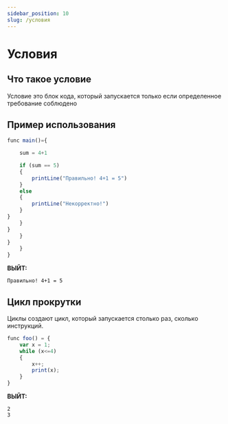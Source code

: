 ```yaml
---
sidebar_position: 10
slug: /условия
---
```


# Условия

## Что такое условие

Условие это блок кода, который запускается только если определенное требование соблюдено

## Пример использования

```jsx
func main()={

    sum = 4+1

    if (sum == 5)
    {
        printLine("Правильно! 4+1 = 5")
    }
    else
    {
        printLine("Некорректно!")
    }
}
    }
}
    }
}
    }
}
```

**ВЫЙТ:**

`Правильно! 4+1 = 5`

## Цикл прокрутки

Циклы создают цикл, который запускается столько раз, сколько инструкций.

```jsx
func foo() = {
    var x = 1;
    while (x<=4)
    {
        x++;
        print(x);
    }
}
```

**ВЫЙТ:**

```
2
3
```
